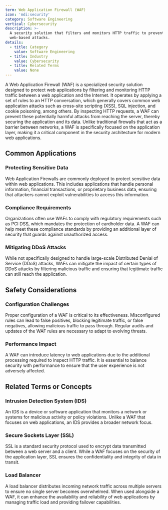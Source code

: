 ```yaml
---
term: Web Application Firewall (WAF)
icon: 'mdi:security'
category: Software Engineering
vertical: Cybersecurity
description: >-
  A security solution that filters and monitors HTTP traffic to prevent
  web-based attacks.
details:
  - title: Category
    value: Software Engineering
  - title: Industry
    value: Cybersecurity
  - title: Related Terms
    value: None
---
```

A Web Application Firewall (WAF) is a specialized security solution designed to protect web applications by filtering and monitoring HTTP traffic between a web application and the Internet. It operates by applying a set of rules to an HTTP conversation, which generally covers common web application attacks such as cross-site scripting (XSS), SQL injection, and cookie poisoning, among others. By inspecting HTTP requests, a WAF can prevent these potentially harmful attacks from reaching the server, thereby securing the application and its data. Unlike traditional firewalls that act as a barrier between networks, a WAF is specifically focused on the application layer, making it a critical component in the security architecture for modern web applications.

## Common Applications

### Protecting Sensitive Data
Web Application Firewalls are commonly deployed to protect sensitive data within web applications. This includes applications that handle personal information, financial transactions, or proprietary business data, ensuring that attackers cannot exploit vulnerabilities to access this information.

### Compliance Requirements
Organizations often use WAFs to comply with regulatory requirements such as PCI DSS, which mandates the protection of cardholder data. A WAF can help meet these compliance standards by providing an additional layer of security that guards against unauthorized access.

### Mitigating DDoS Attacks
While not specifically designed to handle large-scale Distributed Denial of Service (DDoS) attacks, WAFs can mitigate the impact of certain types of DDoS attacks by filtering malicious traffic and ensuring that legitimate traffic can still reach the application.

## Safety Considerations

### Configuration Challenges
Proper configuration of a WAF is critical to its effectiveness. Misconfigured rules can lead to false positives, blocking legitimate traffic, or false negatives, allowing malicious traffic to pass through. Regular audits and updates of the WAF rules are necessary to adapt to evolving threats.

### Performance Impact
A WAF can introduce latency to web applications due to the additional processing required to inspect HTTP traffic. It is essential to balance security with performance to ensure that the user experience is not adversely affected.

## Related Terms or Concepts

### Intrusion Detection System (IDS)
An IDS is a device or software application that monitors a network or systems for malicious activity or policy violations. Unlike a WAF that focuses on web applications, an IDS provides a broader network focus.

### Secure Sockets Layer (SSL)
SSL is a standard security protocol used to encrypt data transmitted between a web server and a client. While a WAF focuses on the security of the application layer, SSL ensures the confidentiality and integrity of data in transit.

### Load Balancer
A load balancer distributes incoming network traffic across multiple servers to ensure no single server becomes overwhelmed. When used alongside a WAF, it can enhance the availability and reliability of web applications by managing traffic load and providing failover capabilities.
